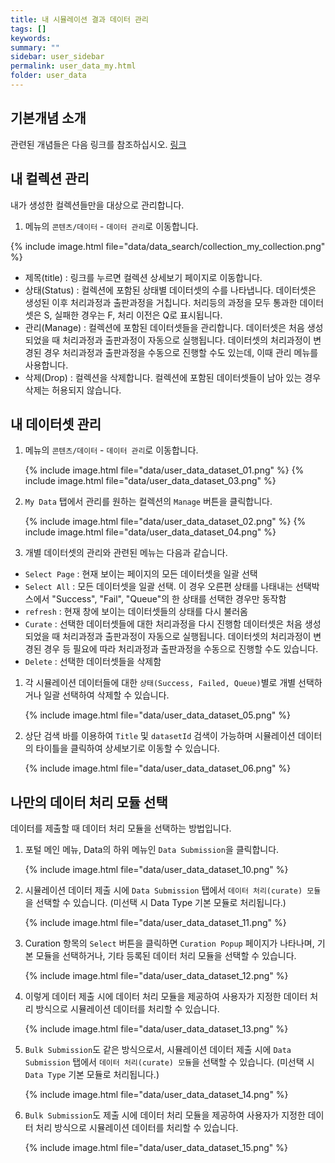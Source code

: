 ```yaml
---
title: 내 시뮬레이션 결과 데이터 관리
tags: []
keywords:
summary: ""
sidebar: user_sidebar
permalink: user_data_my.html
folder: user_data
---
```


## 기본개념 소개

관련된 개념들은 다음 링크를 참조하십시오. [링크](./user_data_intro.html)


## 내 컬렉션 관리 
내가 생성한 컬렉션들만을 대상으로 관리합니다. 

1. 메뉴의 `콘텐츠/데이터` - `데이터 관리`로 이동합니다. 

{% include image.html file="data/data_search/collection_my_collection.png" %}

- 제목(title) : 링크를 누르면 컬렉션 상세보기 페이지로 이동합니다. 
- 상태(Status) : 컬렉션에 포함된 상태별 데이터셋의 수를 나타냅니다. 
  데이터셋은 생성된 이후 처리과정과 출판과정을 거칩니다. 
  처리등의 과정을 모두 통과한 데이터셋은 S, 실패한 경우는 F, 처리 이전은 Q로 표시됩니다. 
- 관리(Manage) : 컬렉션에 포함된 데이터셋들을 관리합니다. 
  데이터셋은 처음 생성되었을 때 처리과정과 출판과정이 자동으로 실행됩니다. 
  데이터셋의 처리과정이 변경된 경우 처리과정과 출판과정을 수동으로 진행할 수도 있는데, 이때 관리 메뉴를 사용합니다. 
- 삭제(Drop) : 컬렉션을 삭제합니다. 컬렉션에 포함된 데이터셋들이 남아 있는 경우 삭제는 허용되지 않습니다. 



## 내 데이터셋 관리 

1. 메뉴의 `콘텐츠/데이터` - `데이터 관리`로 이동합니다. 

    {% include image.html file="data/user_data_dataset_01.png" %}
    {% include image.html file="data/user_data_dataset_03.png" %}

1. `My Data` 탭에서 관리를 원하는 컬렉션의 `Manage` 버튼을 클릭합니다. 


    {% include image.html file="data/user_data_dataset_02.png" %}
    {% include image.html file="data/user_data_dataset_04.png" %}

1. 개별 데이터셋의 관리와 관련된 메뉴는 다음과 같습니다.  

- `Select Page` : 현재 보이는 페이지의 모든 데이터셋을 일괄 선택
- `Select All` : 모든 데이터셋을 일괄 선택. 
   이 경우 오른편 상태를 나태내는 선택박스에서 "Success", "Fail", "Queue"의 한 상태를 선택한 경우만 동작함
- `refresh` : 현재 창에 보이는 데이터셋들의 상태를 다시 불러옴
- `Curate` : 선택한 데이터셋들에 대한 처리과정을 다시 진행함
             데이터셋은 처음 생성되었을 때 처리과정과 출판과정이 자동으로 실행됩니다. 
             데이터셋의 처리과정이 변경된 경우 등 필요에 따라 처리과정과 출판과정을 수동으로 진행할 수도 있습니다.  
- `Delete` : 선택한 데이터셋들을 삭제함


1. 각 시뮬레이션 데이터들에 대한 `상태(Success, Failed, Queue)`별로 개별 선택하거나 일괄 선택하여 삭제할 수 있습니다.

    {% include image.html file="data/user_data_dataset_05.png" %}


1. 상단 검색 바를 이용하여 `Title` 및 `datasetId` 검색이 가능하며 시뮬레이션 데이터의 타이틀을 클릭하여 상세보기로 이동할 수 있습니다.

    {% include image.html file="data/user_data_dataset_06.png" %}



## 나만의 데이터 처리 모듈 선택

데이터를 제출할 때 데이터 처리 모듈을 선택하는 방법입니다. 

1. 포털 메인 메뉴, Data의 하위 메뉴인 `Data Submission`을 클릭합니다.  

    {% include image.html file="data/user_data_dataset_10.png" %}

1. 시뮬레이션 데이터 제출 시에 `Data Submission` 탭에서 `데이터 처리(curate) 모듈`을 선택할 수 있습니다. (미선택 시 Data Type 기본 모듈로 처리됩니다.)

    {% include image.html file="data/user_data_dataset_11.png" %}

1. Curation 항목의 `Select` 버튼을 클릭하면 `Curation Popup` 페이지가 나타나며, 기본 모듈을 선택하거나, 기타 등록된 데이터 처리 모듈을 선택할 수 있습니다.

    {% include image.html file="data/user_data_dataset_12.png" %}

1. 이렇게 데이터 제출 시에 데이터 처리 모듈을 제공하여 사용자가 지정한 데이터 처리 방식으로 시뮬레이션 데이터를 처리할 수 있습니다.

    {% include image.html file="data/user_data_dataset_13.png" %}

1. `Bulk Submission`도 같은 방식으로서, 시뮬레이션 데이터 제출 시에 `Data Submission` 탭에서 `데이터 처리(curate) 모듈`을 선택할 수 있습니다. (미선택 시 `Data Type` 기본 모듈로 처리됩니다.)

    {% include image.html file="data/user_data_dataset_14.png" %}

1. `Bulk Submission`도 제출 시에 데이터 처리 모듈을 제공하여 사용자가 지정한 데이터 처리 방식으로 시뮬레이션 데이터를 처리할 수 있습니다.

    {% include image.html file="data/user_data_dataset_15.png" %}


 